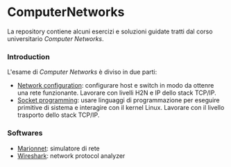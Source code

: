 # ComputerNetworks

La repository contiene alcuni esercizi e soluzioni guidate tratti dal corso universitario *Computer Networks*.

### Introduction

L'esame di *Computer Networks* è diviso in due parti:

* [Network configuration](./networkConfiguration/): configurare host e switch in modo da ottenre una rete funzionante. Lavorare con livelli H2N e IP dello stack TCP/IP.
* [Socket programming](./socketProgramming/): usare linguaggi di programmazione per eseguire primitive di sistema e interagire con il kernel Linux. Lavorare con il livello trasporto dello stack TCP/IP.

### Softwares

* [Marionnet](https://www.marionnet.org/site/index.php/en/): simulatore di rete
* [Wireshark](https://www.wireshark.org/): network protocol analyzer